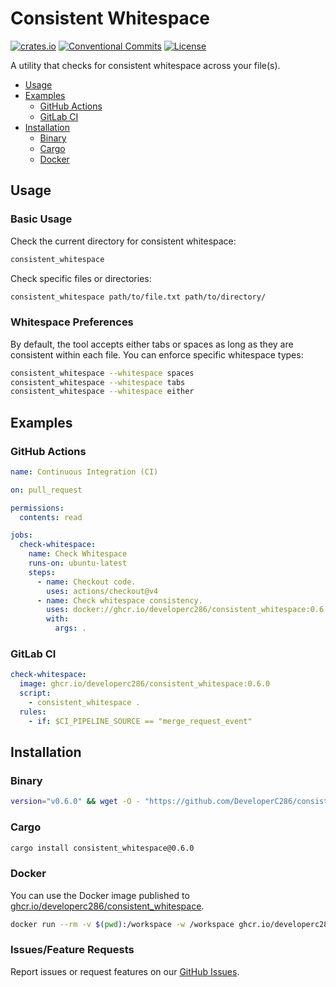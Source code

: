 # Consistent Whitespace
[![crates.io](https://img.shields.io/crates/v/consistent_whitespace)](https://crates.io/crates/consistent_whitespace)
[![Conventional Commits](https://img.shields.io/badge/Conventional%20Commits-1.0.0-yellow.svg)](https://conventionalcommits.org)
[![License](https://img.shields.io/badge/License-AGPLv3-blue.svg)](https://www.gnu.org/licenses/agpl-3.0)

A utility that checks for consistent whitespace across your file(s).

- [Usage](#usage)
- [Examples](#examples)
  - [GitHub Actions](#github-actions)
  - [GitLab CI](#gitlab-ci)
- [Installation](#installation)
  - [Binary](#binary)
  - [Cargo](#cargo)
  - [Docker](#docker)

## Usage
### Basic Usage
Check the current directory for consistent whitespace:
```bash
consistent_whitespace
```

Check specific files or directories:
```bash
consistent_whitespace path/to/file.txt path/to/directory/
```

### Whitespace Preferences
By default, the tool accepts either tabs or spaces as long as they are consistent within each file. You can enforce specific whitespace types:

```bash
consistent_whitespace --whitespace spaces
consistent_whitespace --whitespace tabs
consistent_whitespace --whitespace either
```

## Examples
### GitHub Actions
<!-- x-release-please-start-version -->
```yaml
name: Continuous Integration (CI)

on: pull_request

permissions:
  contents: read

jobs:
  check-whitespace:
    name: Check Whitespace
    runs-on: ubuntu-latest
    steps:
      - name: Checkout code.
        uses: actions/checkout@v4
      - name: Check whitespace consistency.
        uses: docker://ghcr.io/developerc286/consistent_whitespace:0.6.0
        with:
          args: .
```
<!-- x-release-please-end -->

### GitLab CI
<!-- x-release-please-start-version -->
```yaml
check-whitespace:
  image: ghcr.io/developerc286/consistent_whitespace:0.6.0
  script:
    - consistent_whitespace .
  rules:
    - if: $CI_PIPELINE_SOURCE == "merge_request_event"
```
<!-- x-release-please-end -->

## Installation
### Binary
<!-- x-release-please-start-version -->
```sh
version="v0.6.0" && wget -O - "https://github.com/DeveloperC286/consistent_whitespace/releases/download/${version}/x86_64-unknown-linux-musl.tar.gz" | tar xz --directory "/usr/bin/"
```
<!-- x-release-please-end -->

### Cargo
<!-- x-release-please-start-version -->
```bash
cargo install consistent_whitespace@0.6.0
```
<!-- x-release-please-end -->

### Docker
You can use the Docker image published to [ghcr.io/developerc286/consistent_whitespace](https://github.com/DeveloperC286/consistent_whitespace/pkgs/container/consistent_whitespace).

<!-- x-release-please-start-version -->
```bash
docker run --rm -v $(pwd):/workspace -w /workspace ghcr.io/developerc286/consistent_whitespace:0.6.0 .
```
<!-- x-release-please-end -->

### Issues/Feature Requests
Report issues or request features on our [GitHub Issues](https://github.com/DeveloperC286/consistent_whitespace/issues).
